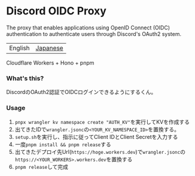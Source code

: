 # Discord OIDC Proxy
The proxy that enables applications using OpenID Connect (OIDC) authentication to authenticate users through Discord's OAuth2 system.

|       |        |
|-------|--------|
|English|[Japanese](./README-ja.md)|

Cloudflare Workers + Hono + pnpm

### What's this?

DiscordのOAuth2認証でOIDCログインできるようにするくん。

### Usage

1. `pnpx wrangler kv namespace create "AUTH_KV"`を実行してKVを作成する
2. 出てきたIDで`wrangler.jsonc`の`<YOUR_KV_NAMESPACE_ID>`を置換する。
3. `setup.sh`を実行し、指示に従ってClient IDとClient Secretを入力する
4. 一度`pnpm install && pnpm release`する
5. 出てきたデプロイ先Url(`https://hoge.workers.dev`)で`wrangler.jsonc`の`https://<YOUR_WORKERS>.workers.dev`を置換する
6.  `pnpm release`して完成
